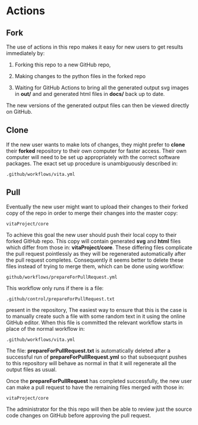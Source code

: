 # Actions

## Fork

The use of actions in this repo makes it easy for new users to get results
immediately by:

1. Forking this repo to a new GitHub repo,

2. Making changes to the python files in the forked repo

3. Waiting for GitHub Actions to bring all the generated output svg images in
**out/** and and generated html files in **docs/** back up to date.

The new versions of the generated output files can then be viewed directly on
GitHub.


## Clone

If the new user wants to make lots of changes, they might prefer to **clone**
their **forked** repository to their own computer for faster access.  Their own
computer will need to be set up appropriately with the correct software
packages. The exact set up procedure is unambiguously described in:

    .github/workflows/vita.yml


## Pull

Eventually the new user might want to upload their changes to their forked copy
of the repo in order to merge their changes into the master copy:

    vitaProject/core

To achieve this goal the new user should push their local copy to their forked
GitHub repo.  This copy will contain generated **svg** and **html** files which
differ from those in: **vitaProject/core**. These differing files complicate
the pull request pointlessly as they will be regenerated automatically after
the pull request completes. Consequently it seems better to delete these files
instead of trying to merge them, which can be done using workflow:

    github/workflows/prepareForPullRequest.yml

This workflow only runs if there is a file:

    .github/control/prepareForPullRequest.txt

present in the repository,  The easiest way to ensure that this is the case is
to manually create such a file with some random text in it using the online
GitHub editor.  When this file is committed the relevant workflow starts in
place of the normal workflow in:

    .github/workflows/vita.yml

The file: **prepareForPullRequest.txt** is automatically deleted after a
successful run of **prepareForPullRequest.yml** so that subsequqnt pushes to
this repository will behave as normal in that it will regenerate all the output
files as usual.

Once the **prepareForPullRequest** has completed successfully, the new user can
make a pull request to have the remaining files merged with those in:

    vitaProject/core

The administrator for the this repo will then be able to review just the source
code changes on GitHub before approving the pull request.
